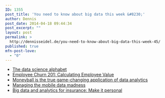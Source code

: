```yaml
---
ID: 1355
post_title: 'You need to know about big data this week &#8230;'
author: Dennis
post_date: 2014-04-18 09:44:34
post_excerpt: ""
layout: post
permalink: >
  http://dennisseidel.de/you-need-to-know-about-big-data-this-week-45/
published: true
mfn-post-love:
  - "0"
---
```

<ul class="scrd_digest">
<li><a href="http://www.datasciencecentral.com/xn/detail/6448529:BlogPost:161954" rel="external">The data science alphabet</a>
</li>
<li><a href="http://www.datasciencecentral.com/xn/detail/6448529:BlogPost:162002" rel="external">Employee Churn 201: Calculating Employee Value</a>
</li>
<li><a href="http://feedproxy.google.com/~r/ibm-big-data-hub/~3/cMAWLb-4eS0/moneyball-true-game-changing-application-data-analytics" rel="external">Moneyball is the true game-changing application of data analytics</a>
</li>
<li><a href="http://feedproxy.google.com/~r/ibm-big-data-hub/~3/-U1zqH5vlKk/managing-mobile-data-madness" rel="external">Managing the mobile data madness</a>
</li>
<li><a href="http://feedproxy.google.com/~r/ibm-big-data-hub/~3/LrY7RC2Or7Y/big-data-and-analytics-insurance-make-it-personal" rel="external">Big data and analytics for insurance: Make it personal</a>
</li>
</ul>